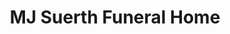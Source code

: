 ---
title: "MJ Suerth Funeral Home"
url: /chicago/mj-suerth-funeral-home/
shop: funeral directors
---